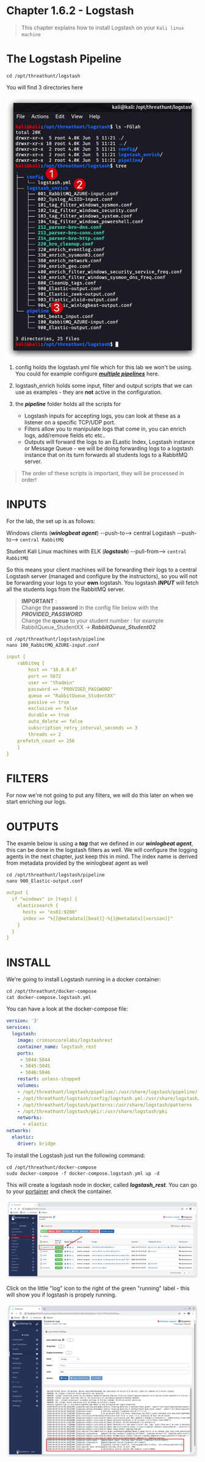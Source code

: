 #   Chapter 1.6.2 - Logstash

>This chapter explains how to install Logstash on your `Kali linux machine`


The Logstash Pipeline
=====

```code
cd /opt/threathunt/logstash
```

You will find 3 directories here  

![Screenshot command](./assets/01-logtstash_dirs.jpg)

1. config holds the logstash.yml file which for this lab we won't be using. You could for example configure ***[multiple pipelines](https://www.elastic.co/guide/en/logstash/current/multiple-pipelines.html)*** here.

2. logstash_enrich holds some input, filter and output scripts that we can use as examples - they are __not__ active in the configuration.  

3. the ***pipeline*** folder holds all the scripts for 
    - Logstash inputs for accepting logs, you can look at these as a listener on a specific TCP/UDP port.
    - Filters allow you to manipulate logs that come in, you can enrich logs, add/remove fields etc etc..
    - Outputs will forward the logs to an ELastic Index, Logstash instance or Message Queue - we will be doing forwarding logs to a logstash instance that on its turn forwards all students logs to a RabbitMQ server.

> The order of these scripts is important, they will be processed in order!

INPUTS
====
For the lab, the set up is as follows:

Windows clients (***winlogbeat agent***) --push-to--> central Logstash --push-to--> `central RabbitMQ`  

Student Kali Linux machines with ELK (***logstash***) --pull-from--> `central RabbitMQ` 

So this means your client machines will be forwarding their logs to a central Logstash server (managed and configure by the instructors), so you will not be forwarding your logs to your __own__ logstash. You logstash ***INPUT*** will fetch all the students logs from the RabbitMQ server. 

> __IMPORTANT__ :  
> Change the __password__ in the config file below with the ***PROVIDED_PASSWORD***  
> Change the __queue__ to your student number : for example RabbitQueue_StudentXX -> ***RabbitQueue_Student02***

```code
cd /opt/threathunt/logstash/pipeline
nano 100_RabbitMQ_AZURE-input.conf
```

```yml
input {
    rabbitmq {
        host => "10.0.0.6"
        port => 5672
        user => "thadmin"
        password => "PROVIDED_PASSWORD"
        queue => "RabbitQueue_StudentXX"
        passive => true
        exclusive => false
        durable => true
        auto_delete => false
        subscription_retry_interval_seconds => 3
        threads => 2
	prefetch_count => 256
    }
}
```

FILTERS
====

For now we're not going to put any filters, we will do this later on when we start enriching our logs.


OUTPUTS
====

The examle below is using a ___tag___ that we defined in our ***winlogbeat agent***, this can be done in the logstash filters as well. We will configure the logging agents in the next chapter, just keep this in mind. The index name is derived from metadata provided by the winlogbeat agent as well

```code
cd /opt/threathunt/logstash/pipeline
nano 900_Elastic-output.conf
```

```yml
output {
  if "windows" in [tags] {
    elasticsearch {
      hosts => "es01:9200"
      index => "%{[@metadata][beat]}-%{[@metadata][version]}"
    }
  }
}
```

INSTALL
====

We're going to install Logstash running in a docker container:

```code
cd /opt/threathunt/docker-compose
cat docker-compose.logstash.yml
```

You can have a look at the docker-compose file:

```yml
version: '3'
services:
  logstash:
    image: crimsoncorelabs/logstashrest
    container_name: logstash_rest
    ports:
     - 5044:5044
     - 5045:5045
     - 5046:5046
    restart: unless-stopped
    volumes:
    - /opt/threathunt/logstash/pipeline/:/usr/share/logstash/pipeline/
    - /opt/threathunt/logstash/config/logstash.yml:/usr/share/logstash/config/logstash.yml
    - /opt/threathunt/logstash/patterns:/usr/share/logstash/patterns
    - /opt/threathunt/logstash/pki/:/usr/share/logstash/pki
    networks:
      - elastic
networks:
  elastic:
    driver: bridge
```

To install the Logstash just run the following command:

```code
cd /opt/threathunt/docker-compose
sudo docker-compose -f docker-compose.logstash.yml up -d
```

This will create a logstash node in docker, called ***logstash_rest***. You can go to your [portainer](http://localhost:9000) and check the container.

![Screenshot command](./assets/01-LogstashUp.jpg)

Click on the little "log" icon to the right of the green "running" label - this will show you if logstash is propely running.

![Screenshot command](./assets/01-LogstashLogs.jpg)